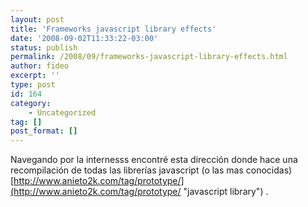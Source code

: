 ```yaml
---
layout: post
title: 'Frameworks javascript library effects'
date: '2008-09-02T11:33:22-03:00'
status: publish
permalink: /2008/09/frameworks-javascript-library-effects.html
author: fideo
excerpt: ''
type: post
id: 164
category:
    - Uncategorized
tag: []
post_format: []
---
```

Navegando por la internesss encontré esta dirección donde hace una recompilación de todas las librerías javascript (o las mas conocidas) [http://www.anieto2k.com/tag/prototype/](http://www.anieto2k.com/tag/prototype/ "javascript library") .
